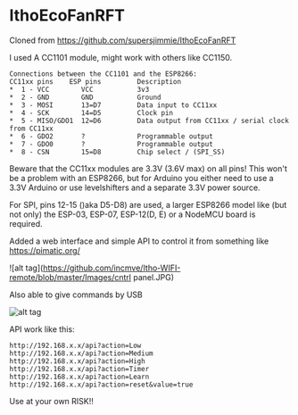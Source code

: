 # IthoEcoFanRFT
Cloned from https://github.com/supersjimmie/IthoEcoFanRFT

I used A CC1101 module, might work with others like CC1150.
```
Connections between the CC1101 and the ESP8266:
CC11xx pins    ESP pins   		Description
*  1 - VCC        VCC         	3v3
*  2 - GND        GND     		Ground
*  3 - MOSI       13=D7  		Data input to CC11xx
*  4 - SCK        14=D5			Clock pin
*  5 - MISO/GDO1  12=D6			Data output from CC11xx / serial clock from CC11xx
*  6 - GDO2       ? 			Programmable output
*  7 - GDO0       ?  			Programmable output
*  8 - CSN        15=D8 		Chip select / (SPI_SS)
```


Beware that the CC11xx modules are 3.3V (3.6V max) on all pins!
This won't be a problem with an ESP8266, but for Arduino you either need to use a 3.3V Arduino or use levelshifters and a separate 3.3V power source.

For SPI, pins 12-15 ()aka D5-D8) are used, a larger ESP8266 model like (but not only) the ESP-03, ESP-07, ESP-12(D, E) or a NodeMCU board is required.

Added a web interface and simple API to control it from something like https://pimatic.org/

![alt tag](https://github.com/incmve/Itho-WIFI-remote/blob/master/Images/cntrl panel.JPG)

Also able to give commands by USB

![alt tag](https://github.com/incmve/Itho-WIFI-remote/blob/master/Images/serial.JPG)


API work like this:
```
http://192.168.x.x/api?action=Low
http://192.168.x.x/api?action=Medium
http://192.168.x.x/api?action=High
http://192.168.x.x/api?action=Timer
http://192.168.x.x/api?action=Learn
http://192.168.x.x/api?action=reset&value=true
```

Use at your own RISK!!